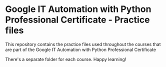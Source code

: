 # Google IT Automation with Python Professional Certificate - Practice files

This repository contains the practice files used throughout the courses that are
part of the Google IT Automation with Python Professional Certificate

There's a separate folder for each course. Happy learning!

